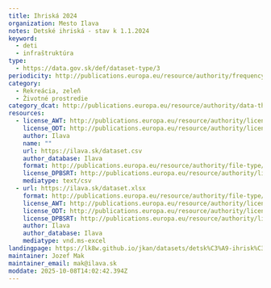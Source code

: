 ```yaml
---
title: Ihriská 2024
organization: Mesto Ilava
notes: Detské ihriská - stav k 1.1.2024
keyword:
  - deti
  - infraštruktúra
type:
  - https://data.gov.sk/def/dataset-type/3
periodicity: http://publications.europa.eu/resource/authority/frequency/ANNUAL
category:
  - Rekreácia, zeleň
  - Životné prostredie
category_dcat: http://publications.europa.eu/resource/authority/data-theme/EDUC
resources:
  - license_AWT: http://publications.europa.eu/resource/authority/licence/CC0
    license_ODT: http://publications.europa.eu/resource/authority/licence/CC0
    author: Ilava
    name: ""
    url: https://ilava.sk/dataset.csv
    author_database: Ilava
    format: http://publications.europa.eu/resource/authority/file-type/CSV
    license_DPBSRT: http://publications.europa.eu/resource/authority/licence/CC_BY_4_0
    mediatype: text/csv
  - url: https://ilava.sk/dataset.xlsx
    format: http://publications.europa.eu/resource/authority/file-type/XLSX
    license_AWT: http://publications.europa.eu/resource/authority/licence/CC0
    license_ODT: http://publications.europa.eu/resource/authority/licence/CC0
    license_DPBSRT: http://publications.europa.eu/resource/authority/licence/CC_BY_4_0
    author: Ilava
    author_database: Ilava
    mediatype: vnd.ms-excel
landingpage: https://lk8w.github.io/jkan/datasets/detsk%C3%A9-ihrisk%C3%A1-2024/
maintainer: Jozef Mak
maintainer_email: mak@ilava.sk
moddate: 2025-10-08T14:02:42.394Z
---
```

